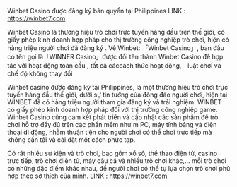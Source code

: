 Winbet Casino được đăng ký bản quyền tại Philippines 
LINK : https://winbet7.com

Winbet Casino là thương hiệu trò chơi trực tuyến hàng đầu trên thế giới, có giấy phép kinh doanh hợp pháp cho thị trường công nghiệp trò chơi, hiện có hàng triệu người chơi đã đăng ký . 
Về Winbet:
「Winbet Casino」, ban đầu có  tên  gọi là「WINNER Casino」được đổi tên thành Winbet Casino để hợp tác với hoạt động toàn cầu , tất cả cáccách thức hoạt động,　luật chơi  và chế độ không thay đổi

Winbet casino được đăng ký tại Philippines, là một thương hiệu trò chơi trực tuyến hàng đầu thế giới, dưới sự tin tưởng của đông đảo người chơi, hiện tại WINBET đã có hàng triệu người tham gia đăng ký và trải nghiệm. WINBET có giấy phép kinh doanh hợp pháp đối với thị trường công nghiệp game. Winbet Casino cũng cam kết phát triển và cập nhật các sản phẩm để trò chơi hỗ trợ đầy đủ trên các phần mềm như m PC, máy tính bảng và điện thoại di động, nhằm thuận tiện cho người chơi có thể chơi trực tiếp mà không cần tải và cài đặt một cách phức tạp.

Có rất nhiều sự kiện và trò chơi, bao gồm xổ số, thể thao điện tử, casino trực tiếp, trò chơi điện tử, máy câu cá và nhiều trò chơi khác,… mỗi trò chơi có những đặc điểm khác nhau, để người chơi có thể tự lựa chọn trò chơi phù hợp theo sở thích của mình.
LINK : https://winbet7.com
